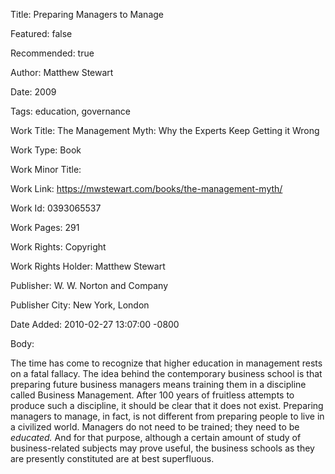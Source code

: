 Title: Preparing Managers to Manage

Featured: false

Recommended: true

Author: Matthew Stewart

Date: 2009

Tags: education, governance

Work Title: The Management Myth: Why the Experts Keep Getting it Wrong

Work Type: Book

Work Minor Title:  

Work Link: https://mwstewart.com/books/the-management-myth/

Work Id:  0393065537

Work Pages:  291

Work Rights:  Copyright

Work Rights Holder:  Matthew Stewart

Publisher:  W. W. Norton and Company

Publisher City:  New York, London

Date Added: 2010-02-27 13:07:00 -0800

Body:

The time has come to recognize that higher education in management rests on a fatal fallacy. The idea behind the contemporary business school is that preparing future business managers means training them in a discipline called Business Management. After 100 years of fruitless attempts to produce such a discipline, it should be clear that it does not exist. Preparing managers to manage, in fact, is not different from preparing people to live in a civilized world. Managers do not need to be trained; they need to be <em>educated.</em> And for that purpose, although a certain amount of study of business-related subjects may prove useful, the business schools as they are presently constituted are at best superfluous.


